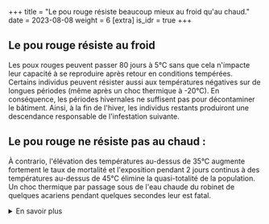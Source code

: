 +++
title = "Le pou rouge résiste beaucoup mieux au froid qu'au chaud."
date = 2023-08-08
weight = 6
[extra]
is_idr = true
+++

## Le pou rouge résiste au froid

Les poux rouges peuvent passer 80 jours à 5°C sans que cela n'impacte leur capacité à se reproduire après retour en conditions tempérées. Certains individus peuvent résister aussi aux températures négatives sur de longues périodes (même après un choc thermique à -20°C). En conséquence, les périodes hivernales ne suffisent pas pour décontaminer le bâtiment. Ainsi, à la fin de l'hiver, les individus restants produiront une descendance responsable de l'infestation suivante.

## Le pou rouge ne résiste pas au chaud :

À contrario, l'élévation des températures au-dessus de 35°C augmente fortement le taux de mortalité et l'exposition pendant 2 jours continus à des températures au-dessus de 45°C élimine la quasi-totalité de la population. Un choc thermique par passage sous de l'eau chaude du robinet de quelques acariens pendant quelques secondes leur est fatal. 



<details>
    <summary>En savoir plus</summary>

#### Sources scientifiques

- [Nordenfors *et al.* (1999)](https://academic.oup.com/jme/article-abstract/36/1/68/876355)
- [Maurer & Baumgärtner (1992)](https://link.springer.com/article/10.1007/BF01193965)
- [Tucci *et al.* (2008)](https://pubmed.ncbi.nlm.nih.gov/18502586/)


</details>

